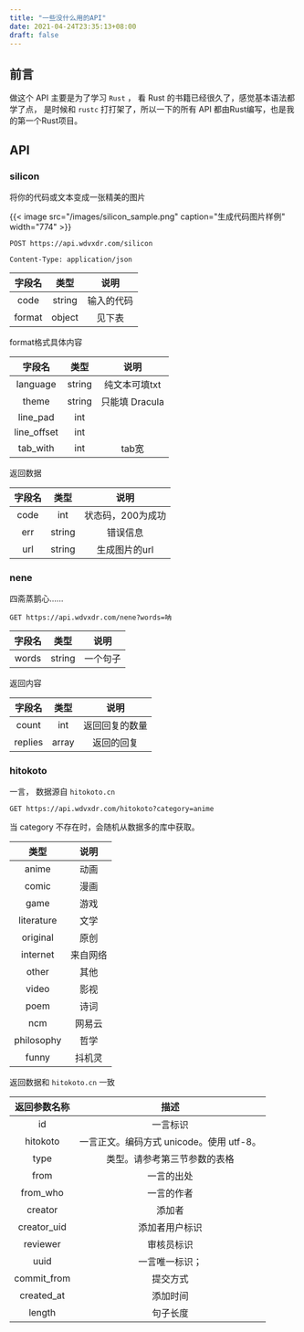 ```yaml
---
title: "一些没什么用的API"
date: 2021-04-24T23:35:13+08:00
draft: false
---
```


## 前言

做这个 API 主要是为了学习 `Rust` ， 看 Rust 的书籍已经很久了，感觉基本语法都学了点，
是时候和 `rustc` 打打架了，所以一下的所有 API 都由Rust编写，也是我的第一个Rust项目。

## API

### silicon

将你的代码或文本变成一张精美的图片

{{< image src="/images/silicon_sample.png" caption="生成代码图片样例" width="774" >}}  

    POST https://api.wdvxdr.com/silicon

    Content-Type: application/json

| 字段名 |  类型  |    说明    |
|:------:|:------:|:--------:|
|  code  | string | 输入的代码 |
| format | object |   见下表   |

format格式具体内容

|   字段名    |  类型  |      说明      |
|:-----------:|:------:|:--------------:|
|  language   | string | 纯文本可填txt  |
|    theme    | string | 只能填 Dracula |
|  line_pad   |  int   |                |
| line_offset |  int   |                |
|  tab_with   |  int   |     tab宽      |

返回数据

| 字段名 |  类型  |       说明       |
|:------:|:------:|:--------------:|
|  code  |  int   | 状态码，200为成功 |
|  err   | string |     错误信息     |
|  url   | string |  生成图片的url   |

### nene

四斋蒸鹅心......

    GET https://api.wdvxdr.com/nene?words=呐

| 字段名 |  类型  |   说明   |
|:------:|:------:|:------:|
| words  | string | 一个句子 |

返回内容

| 字段名  | 类型  |      说明      |
|:-------:|:-----:|:------------:|
|  count  |  int  | 返回回复的数量 |
| replies | array |   返回的回复   |

### hitokoto

一言， 数据源自 `hitokoto.cn`

    GET https://api.wdvxdr.com/hitokoto?category=anime

当 category 不存在时，会随机从数据多的库中获取。

|    类型    |   说明   |
|:----------:|:------:|
|   anime    |   动画   |
|   comic    |   漫画   |
|    game    |   游戏   |
| literature |   文学   |
|  original  |   原创   |
|  internet  | 来自网络 |
|   other    |   其他   |
|   video    |   影视   |
|    poem    |   诗词   |
|    ncm     |  网易云  |
| philosophy |   哲学   |
|   funny    |  抖机灵  |

返回数据和 `hitokoto.cn` 一致

| 返回参数名称 |                 描述                  |
|:------------:|:-----------------------------------:|
|      id      |               一言标识                |
|   hitokoto   | 一言正文。编码方式 unicode。使用 utf-8。 |
|     type     |      类型。请参考第三节参数的表格      |
|     from     |              一言的出处               |
|   from_who   |              一言的作者               |
|   creator    |                添加者                 |
| creator_uid  |            添加者用户标识             |
|   reviewer   |              审核员标识               |
|     uuid     |             一言唯一标识；             |
| commit_from  |               提交方式                |
|  created_at  |               添加时间                |
|    length    |               句子长度                |

